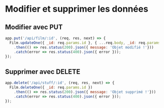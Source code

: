 # Modifier et supprimer les données

## Modifier avec PUT
```js
app.put('/api/film/:id', (req, res, next) => {
  Film.updateOne({ _id: req.params.id }, { ...req.body, _id: req.params.id })
    .then(() => res.status(200).json({ message: 'Objet modifié !'}))
    .catch(error => res.status(400).json({ error }));
});
```
## Supprimer avec DELETE
```js
app.delete('/api/stuff/:id', (req, res, next) => {
  Film.deleteOne({ _id: req.params.id })
    .then(() => res.status(200).json({ message: 'Objet supprimé !'}))
    .catch(error => res.status(400).json({ error }));
});
```
